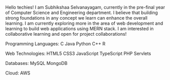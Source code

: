 Hello techies!
I am Subhikshaa Selvanayagam, currently in the pre-final year of Computer Science and Engineering department. I believe that building strong foundations in any concept we learn can enhance the overall learning. I am currently exploring more in the area of web development and learning to build web applications using MERN stack. I am interested in collaborative learning and open for project collaborations!

Programming Languages:
C Java Python C++ R 

Web Technologies:
HTML5 CSS3 JavaScript TypeScript PHP Servlets

Databases:
MySQL MongoDB

Cloud:
AWS 



